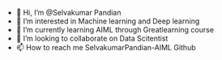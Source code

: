 - 👋 Hi, I’m @Selvakumar Pandian
- 👀 I’m interested in Machine learning and Deep learning
- 🌱 I’m currently learning AIML through Greatlearning course
- 💞️ I’m looking to collaborate on Data Scitentist
- 📫 How to reach me SelvakumarPandian-AIML Github

<!---
SelvakumarPandian-AIML/SelvakumarPandian-AIML is a ✨ special ✨ repository because its `README.md` (this file) appears on your GitHub profile.
You can click the Preview link to take a look at your changes.
--->
